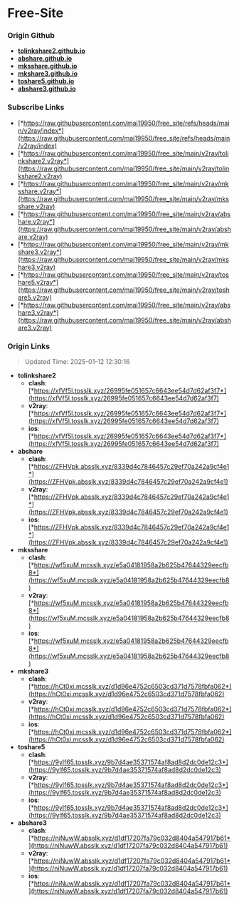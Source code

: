 # Free-Site

### Origin Github

- [**tolinkshare2.github.io**](https://github.com/tolinkshare2/tolinkshare2.github.io)
- [**abshare.github.io**](https://github.com/abshare/abshare.github.io)
- [**mksshare.github.io**](https://github.com/mksshare/mksshare.github.io)
- [**mkshare3.github.io**](https://github.com/mkshare3/mkshare3.github.io)
- [**toshare5.github.io**](https://github.com/toshare5/toshare5.github.io)
- [**abshare3.github.io**](https://github.com/abshare3/abshare3.github.io)

### Subscribe Links

- [*https://raw.githubusercontent.com/mai19950/free_site/refs/heads/main/v2ray/index*](https://raw.githubusercontent.com/mai19950/free_site/refs/heads/main/v2ray/index)
- [*https://raw.githubusercontent.com/mai19950/free_site/main/v2ray/tolinkshare2.v2ray*](https://raw.githubusercontent.com/mai19950/free_site/main/v2ray/tolinkshare2.v2ray)
- [*https://raw.githubusercontent.com/mai19950/free_site/main/v2ray/mksshare.v2ray*](https://raw.githubusercontent.com/mai19950/free_site/main/v2ray/mksshare.v2ray)
- [*https://raw.githubusercontent.com/mai19950/free_site/main/v2ray/abshare.v2ray*](https://raw.githubusercontent.com/mai19950/free_site/main/v2ray/abshare.v2ray)
- [*https://raw.githubusercontent.com/mai19950/free_site/main/v2ray/mkshare3.v2ray*](https://raw.githubusercontent.com/mai19950/free_site/main/v2ray/mkshare3.v2ray)
- [*https://raw.githubusercontent.com/mai19950/free_site/main/v2ray/toshare5.v2ray*](https://raw.githubusercontent.com/mai19950/free_site/main/v2ray/toshare5.v2ray)
- [*https://raw.githubusercontent.com/mai19950/free_site/main/v2ray/abshare3.v2ray*](https://raw.githubusercontent.com/mai19950/free_site/main/v2ray/abshare3.v2ray)

### Origin Links

> Updated Time: 2025-01-12 12:30:16

- **tolinkshare2**
  - **clash**: [*https://xfVf5l.tosslk.xyz/26995fe051657c6643ee54d7d62af3f7*](https://xfVf5l.tosslk.xyz/26995fe051657c6643ee54d7d62af3f7)
  - **v2ray**: [*https://xfVf5l.tosslk.xyz/26995fe051657c6643ee54d7d62af3f7*](https://xfVf5l.tosslk.xyz/26995fe051657c6643ee54d7d62af3f7)
  - **ios**: [*https://xfVf5l.tosslk.xyz/26995fe051657c6643ee54d7d62af3f7*](https://xfVf5l.tosslk.xyz/26995fe051657c6643ee54d7d62af3f7)
- **abshare**
  - **clash**: [*https://ZFHVpk.absslk.xyz/8339d4c7846457c29ef70a242a9cf4e1*](https://ZFHVpk.absslk.xyz/8339d4c7846457c29ef70a242a9cf4e1)
  - **v2ray**: [*https://ZFHVpk.absslk.xyz/8339d4c7846457c29ef70a242a9cf4e1*](https://ZFHVpk.absslk.xyz/8339d4c7846457c29ef70a242a9cf4e1)
  - **ios**: [*https://ZFHVpk.absslk.xyz/8339d4c7846457c29ef70a242a9cf4e1*](https://ZFHVpk.absslk.xyz/8339d4c7846457c29ef70a242a9cf4e1)
- **mksshare**
  - **clash**: [*https://wf5xuM.mcsslk.xyz/e5a04181958a2b625b47644329eecfb8*](https://wf5xuM.mcsslk.xyz/e5a04181958a2b625b47644329eecfb8)
  - **v2ray**: [*https://wf5xuM.mcsslk.xyz/e5a04181958a2b625b47644329eecfb8*](https://wf5xuM.mcsslk.xyz/e5a04181958a2b625b47644329eecfb8)
  - **ios**: [*https://wf5xuM.mcsslk.xyz/e5a04181958a2b625b47644329eecfb8*](https://wf5xuM.mcsslk.xyz/e5a04181958a2b625b47644329eecfb8)
- **mkshare3**
  - **clash**: [*https://hCt0xi.mcsslk.xyz/d1d96e4752c6503cd371d7578fbfa062*](https://hCt0xi.mcsslk.xyz/d1d96e4752c6503cd371d7578fbfa062)
  - **v2ray**: [*https://hCt0xi.mcsslk.xyz/d1d96e4752c6503cd371d7578fbfa062*](https://hCt0xi.mcsslk.xyz/d1d96e4752c6503cd371d7578fbfa062)
  - **ios**: [*https://hCt0xi.mcsslk.xyz/d1d96e4752c6503cd371d7578fbfa062*](https://hCt0xi.mcsslk.xyz/d1d96e4752c6503cd371d7578fbfa062)
- **toshare5**
  - **clash**: [*https://9ylf65.tosslk.xyz/9b7d4ae35371574af8ad8d2dc0de12c3*](https://9ylf65.tosslk.xyz/9b7d4ae35371574af8ad8d2dc0de12c3)
  - **v2ray**: [*https://9ylf65.tosslk.xyz/9b7d4ae35371574af8ad8d2dc0de12c3*](https://9ylf65.tosslk.xyz/9b7d4ae35371574af8ad8d2dc0de12c3)
  - **ios**: [*https://9ylf65.tosslk.xyz/9b7d4ae35371574af8ad8d2dc0de12c3*](https://9ylf65.tosslk.xyz/9b7d4ae35371574af8ad8d2dc0de12c3)
- **abshare3**
  - **clash**: [*https://niNuwW.absslk.xyz/d1df17207fa79c032d8404a547917b61*](https://niNuwW.absslk.xyz/d1df17207fa79c032d8404a547917b61)
  - **v2ray**: [*https://niNuwW.absslk.xyz/d1df17207fa79c032d8404a547917b61*](https://niNuwW.absslk.xyz/d1df17207fa79c032d8404a547917b61)
  - **ios**: [*https://niNuwW.absslk.xyz/d1df17207fa79c032d8404a547917b61*](https://niNuwW.absslk.xyz/d1df17207fa79c032d8404a547917b61)
